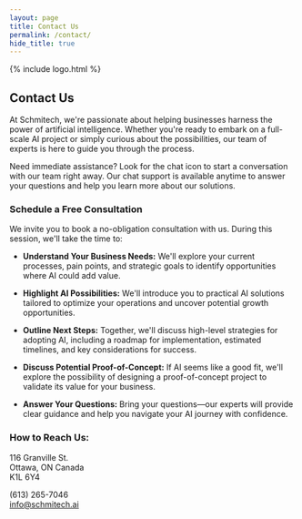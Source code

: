 ```yaml
---
layout: page
title: Contact Us
permalink: /contact/
hide_title: true
---
```


{% include logo.html %}

## Contact Us

At Schmitech, we're passionate about helping businesses harness the power of artificial intelligence. Whether you're ready to embark on a full-scale AI project or simply curious about the possibilities, our team of experts is here to guide you through the process.

Need immediate assistance? Look for the chat icon to start a conversation with our team right away. Our chat support is available anytime to answer your questions and help you learn more about our solutions.

### Schedule a Free Consultation

We invite you to book a no-obligation consultation with us. During this session, we'll take the time to:

- **Understand Your Business Needs:** We'll explore your current processes, pain points, and strategic goals to identify opportunities where AI could add value.

- **Highlight AI Possibilities:** We'll introduce you to practical AI solutions tailored to optimize your operations and uncover potential growth opportunities.

- **Outline Next Steps:** Together, we'll discuss high-level strategies for adopting AI, including a roadmap for implementation, estimated timelines, and key considerations for success.

- **Discuss Potential Proof-of-Concept:** If AI seems like a good fit, we'll explore the possibility of designing a proof-of-concept project to validate its value for your business.

- **Answer Your Questions:** Bring your questions—our experts will provide clear guidance and help you navigate your AI journey with confidence.

### How to Reach Us:

116 Granville St.  
Ottawa, ON Canada  
K1L 6Y4

(613) 265-7046  
[info@schmitech.ai](mailto:info@schmitech.ai)